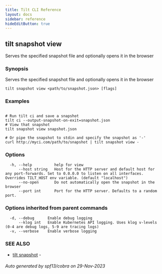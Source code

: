 ```yaml
---
title: Tilt CLI Reference
layout: docs
sidebar: reference
hideEditButton: true
---
```

## tilt snapshot view

Serves the specified snapshot file and optionally opens it in the browser

### Synopsis

Serves the specified snapshot file and optionally opens it in the browser

```
tilt snapshot view <path/to/snapshot.json> [flags]
```

### Examples

```

# Run tilt ci and save a snapshot
tilt ci --output-snapshot-on-exit=snapshot.json
# View that snapshot
tilt snapshot view snapshot.json

# Or pipe the snapshot to stdin and specify the snapshot as '-'
curl http://myci.com/path/to/snapshot | tilt snapshot view -

```

### Options

```
  -h, --help          help for view
      --host string   Host for the HTTP server and default host for any port-forwards. Set to 0.0.0.0 to listen on all interfaces. Overrides TILT_HOST env variable. (default "localhost")
      --no-open       Do not automatically open the snapshot in the browser
      --port int      Port for the HTTP server. Defaults to a random port.
```

### Options inherited from parent commands

```
  -d, --debug      Enable debug logging
      --klog int   Enable Kubernetes API logging. Uses klog v-levels (0-4 are debug logs, 5-9 are tracing logs)
  -v, --verbose    Enable verbose logging
```

### SEE ALSO

* [tilt snapshot](tilt_snapshot.html)	 - 

###### Auto generated by spf13/cobra on 29-Nov-2023
